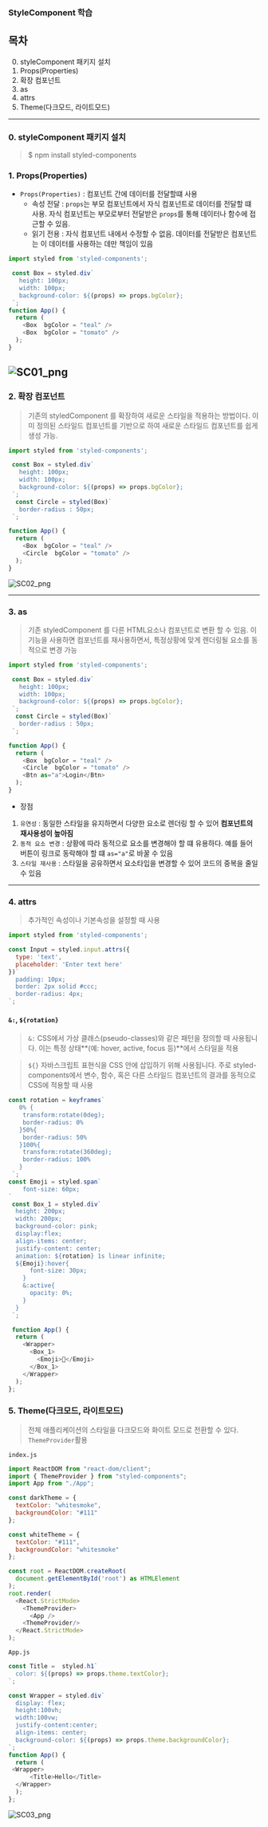 ### StyleComponent 학습

## 목차
0. styleComponent 패키지 설치
1. Props(Properties)
2. 확장 컴포넌트
3. as
4. attrs
5. Theme(다크모드, 라이트모드)
---

### 0. styleComponent 패키지 설치
  > $ npm install styled-components

### 1. Props(Properties)
- `Props(Properties)` : 컴포넌트 간에 데이터를 전달할떄 사용
  - 속성 전달 : `props`는 부모 컴포넌트에서 자식 컴포넌트로 데이터를 전달할 떄 사용. 자식 컴포넌트는 부모로부터 전달받은 `props`를 통해 데이터나 함수에 접근할 수 있음.
  - 읽기 전용 : 자식 컴포넌트 내에서 수정할 수 없음. 데이터를 전달받은 컴포넌트는 이 데이터를 사용하는 데만 책임이 있음

```javascript
import styled from 'styled-components';

 const Box = styled.div`
   height: 100px;
   width: 100px;
   background-color: ${(props) => props.bgColor};
 `;
function App() {
  return (
    <Box  bgColor = "teal" />
    <Box  bgColor = "tomato" />
  );
}
```
![SC01_png](/markdown/image/SC_1.png)
---
### 2. 확장 컴포넌트
> 기존의 styledComponent 를 확장하여 새로운 스타일을 적용하는 방법이다.
> 이미 정의된 스타일드 컴포넌트를 기반으로 하여 새로운 스타일드 컴포넌트를 쉽게 생성 가능.
```javascript
import styled from 'styled-components';

 const Box = styled.div`
   height: 100px;
   width: 100px;
   background-color: ${(props) => props.bgColor};
 `;
  const Circle = styled(Box)`
   border-radius : 50px;
 `;

function App() {
  return (
    <Box  bgColor = "teal" />
    <Circle  bgColor = "tomato" />
  );
}
```
![SC02_png](/markdown/image/SC_2.png)

---
### 3. as
> 기존 styledComponent 를 다른 HTML요소나 컴포넌트로 변환 할 수 있음. 
> 이 기능을 사용하면 컴포넌트를 재사용하면서, 특정상황에 맞게 렌더링될 요소를 동적으로 변경 가능
```javascript
import styled from 'styled-components';

 const Box = styled.div`
   height: 100px;
   width: 100px;
   background-color: ${(props) => props.bgColor};
 `;
  const Circle = styled(Box)`
   border-radius : 50px;
 `;

function App() {
  return (
    <Box  bgColor = "teal" />
    <Circle  bgColor = "tomato" />
    <Btn as="a">Login</Btn>
  );
}
```
- 장점
1. `유연성` : 동일한 스타일을 유지하면서 다양한 요소로 렌더링 할 수 있어 **컴포넌트의 재사용성이 높아짐**
2. `동적 요소 변경` : 상황에 따라 동적으로 요소를 변경해야 할 떄 유용하다. 예를 들어 버튼이 링크로 동락해야 할 떄 `as="a"`로 바꿀 수 있음
3. `스타일 재사용` : 스타일을 공유하면서 요소타입을 변경할 수 있어 코드의 중복을 줄일 수 있음
---
### 4. attrs
> 추가적인 속성이나 기본속성을 설정할 때 사용

```javascript
import styled from 'styled-components';

const Input = styled.input.attrs({
  type: 'text',
  placeholder: 'Enter text here'
})`
  padding: 10px;
  border: 2px solid #ccc;
  border-radius: 4px;
`;

```

#### `&:`, `${rotation}`
> `&:` CSS에서 가상 클래스(pseudo-classes)와 같은 패턴을 정의할 때 사용됩니다. 이는 특정 상태**(예: hover, active, focus 등)**에서 스타일을 적용

> `${}` 자바스크립트 표현식을 CSS 안에 삽입하기 위해 사용됩니다. 주로 styled-components에서 변수, 함수, 혹은 다른 스타일드 컴포넌트의 결과를 동적으로 CSS에 적용할 때 사용
```javascript
const rotation = keyframes`
   0% {
    transform:rotate(0deg);
    border-radius: 0%
   }50%{
    border-radius: 50%
   }100%{
    transform:rotate(360deg);
    border-radius: 100%
   }
 `;
const Emoji = styled.span`
    font-size: 60px;
`
 const Box_1 = styled.div`
  height: 200px;
  width: 200px;
  background-color: pink;
  display:flex;
  align-items: center;
  justify-content: center;
  animation: ${rotation} 1s linear infinite;
  ${Emoji}:hover{
      font-size: 30px;
    }
    &:active{
      opacity: 0%;
    }
  }
 `;

 function App() {
  return (
    <Wrapper>
      <Box_1>
        <Emoji>🐶</Emoji>
      </Box_1>
    </Wrapper>
  );
};
```

### 5. Theme(다크모드, 라이트모드)
> 전체 애플리케이션의 스타일을 다크모드와 화이트 모드로 전환할 수 있다.
> `ThemeProvider`활용

`index.js`

```javascript
import ReactDOM from "react-dom/client";
import { ThemeProvider } from "styled-components";
import App from "./App";

const darkTheme = {
  textColor: "whitesmoke",
  backgroundColor: "#111"
};

const whiteTheme = {
  textColor: "#111",
  backgroundColor: "whitesmoke"
};

const root = ReactDOM.createRoot(
  document.getElementById('root') as HTMLElement
);
root.render(
  <React.StrictMode>
    <ThemeProvider>
      <App />
    <ThemeProvider/>
  </React.StrictMode>
);
```
`App.js`
```javascript
const Title =  styled.h1`
  color: ${(props) => props.theme.textColor};
`;

const Wrapper = styled.div`
  display: flex;
  height:100vh;
  width:100vw;
  justify-content:center;
  align-items: center;
  background-color: ${(props) => props.theme.backgroundColor};
`;
function App() {
  return (
 <Wrapper>
      <Title>Hello</Title>
  </Wrapper>
  );
};
```

![SC03_png](/markdown/image/SC_3.png)
